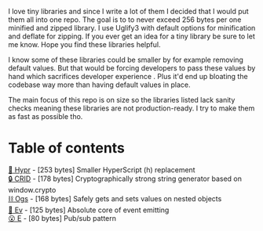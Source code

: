 I love tiny libraries and since I write a lot of them I decided that I would put them all into one repo. The goal is to to never exceed 256 bytes per one minified and zipped library. I use Uglify3 with default options for minification and deflate for zipping. If you ever get an idea for a tiny library be sure to let me know. Hope you find these libraries helpful.

I know some of these libraries could be smaller by for example removing default values. But that would be forcing developers to pass these values by hand which sacrifices developer experience . Plus it'd end up bloating the codebase way more than having default values in place.

The main focus of this repo is on size so the libraries listed lack sanity checks meaning these libraries are not production-ready. I try to make them as fast as possible tho.

# Table of contents
[🔨 Hypr](https://github.com/YamiteruXYZ/256-Bytes-Away/blob/master/Hypr.js) - [253 bytes] Smaller HyperScript (h) replacement   
[🔒 CRID](https://github.com/YamiteruXYZ/256-Bytes-Away/blob/master/CRID.js) - [178 bytes] Cryptographically strong string generator based on window.crypto   
[⛓️ Ogs](https://github.com/YamiteruXYZ/256-Bytes-Away/blob/master/Ogs.js) - [168 bytes] Safely gets and sets values on nested objects   
[🥝 Ev](https://github.com/YamiteruXYZ/256-Bytes-Away/blob/master/Ev.js) - [125 bytes] Absolute core of event emitting   
[😮 E](https://github.com/YamiteruXYZ/256-Bytes-Away/blob/master/E.js) - [80 bytes] Pub/sub pattern   